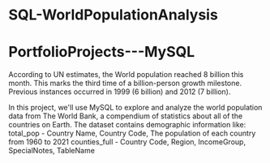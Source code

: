 # SQL-WorldPopulationAnalysis
# PortfolioProjects---MySQL

According to UN estimates, the World population reached 8 billion this month. This marks the third time of a billion-person growth milestone. Previous instances occurred in 1999 (6 billion) and 2012 (7 billion). 

In this project, we'll use MySQL to explore and analyze the world population data from The World Bank, a compendium of statistics about all of the countries on Earth. The dataset contains demographic information like: 
total_pop - Country Name, Country Code, The population of each country from 1960 to 2021 
counties_full - Country Code, Region, IncomeGroup, SpecialNotes, TableName
